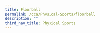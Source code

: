 ```yaml
---
title: Floorball
permalink: /cca/Physical-Sports/floorball
description: ""
third_nav_title: Physical Sports
---
```

